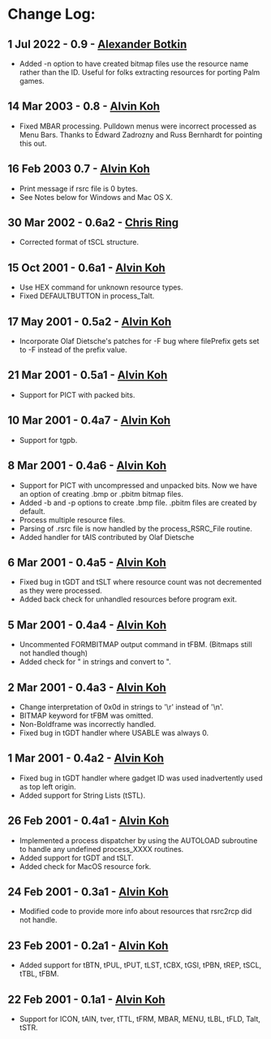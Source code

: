 # Change Log:

## 1 Jul 2022 - 0.9 - [Alexander Botkin](mailto:axb2@cornell.edu)
- Added -n option to have created bitmap files use the resource name rather than the ID. Useful for folks extracting resources for porting Palm games.

## 14 Mar 2003 - 0.8 - [Alvin Koh](mailto:alvinkoh@mac.com)
- Fixed MBAR processing. Pulldown menus were incorrect processed as Menu Bars. Thanks to Edward Zadrozny and Russ Bernhardt for pointing this out.

## 16 Feb 2003  0.7 - [Alvin Koh](mailto:alvinkoh@mac.com)
- Print message if rsrc file is 0 bytes.
- See Notes below for Windows and Mac OS X.

## 30 Mar 2002 - 0.6a2 - [Chris Ring](mailto:chris@ringthis.com)
- Corrected format of tSCL structure.

## 15 Oct 2001 - 0.6a1 - [Alvin Koh](mailto:alvinkoh@mac.com)
- Use HEX command for unknown resource types.
- Fixed DEFAULTBUTTON in process_Talt.

## 17 May 2001 - 0.5a2 - [Alvin Koh](mailto:alvinkoh@mac.com)
- Incorporate Olaf Dietsche's patches for -F bug where filePrefix gets set to -F instead of the prefix value.

## 21 Mar 2001 - 0.5a1 - [Alvin Koh](mailto:alvinkoh@mac.com)
- Support for PICT with packed bits.

## 10 Mar 2001 - 0.4a7 - [Alvin Koh](mailto:alvinkoh@mac.com)
- Support for tgpb.

## 8 Mar 2001 - 0.4a6 - [Alvin Koh](mailto:alvinkoh@mac.com)
- Support for PICT with uncompressed and unpacked bits. Now we have an option of creating .bmp or .pbitm bitmap files.
- Added -b and -p options to create .bmp file. .pbitm files are created by default.
- Process multiple resource files.
- Parsing of .rsrc file is now handled by the process_RSRC_File routine.
- Added handler for tAIS contributed by Olaf Dietsche
                        
## 6 Mar 2001 - 0.4a5 - [Alvin Koh](mailto:alvinkoh@mac.com)
- Fixed bug in tGDT and tSLT where resource count was not decremented as they were processed.
- Added back check for unhandled resources before program exit.

## 5 Mar 2001 - 0.4a4 - [Alvin Koh](mailto:alvinkoh@mac.com)
- Uncommented FORMBITMAP output command in tFBM. (Bitmaps still not handled though)
- Added check for " in strings and convert to \".

## 2 Mar 2001 - 0.4a3 - [Alvin Koh](mailto:alvinkoh@mac.com)
- Change interpretation of 0x0d in strings to '\r' instead of '\n'.
- BITMAP keyword for tFBM was omitted.
- Non-Boldframe was incorrectly handled.
- Fixed bug in tGDT handler where USABLE was always 0.

## 1 Mar 2001 - 0.4a2 - [Alvin Koh](mailto:alvinkoh@mac.com)
- Fixed bug in tGDT handler where gadget ID was used inadvertently used as top left origin.
- Added support for String Lists (tSTL).

## 26 Feb 2001 - 0.4a1 - [Alvin Koh](mailto:alvinkoh@mac.com)
- Implemented a process dispatcher by using the AUTOLOAD subroutine to handle any undefined process_XXXX routines.
- Added support for tGDT and tSLT.
- Added check for MacOS resource fork.

## 24 Feb 2001 - 0.3a1 - [Alvin Koh](mailto:alvinkoh@mac.com)
- Modified code to provide more info about resources that rsrc2rcp did not handle.

## 23 Feb 2001 - 0.2a1 - [Alvin Koh](mailto:alvinkoh@mac.com)
- Added support for tBTN, tPUL, tPUT, tLST, tCBX, tGSI, tPBN, tREP, tSCL, tTBL, tFBM.

## 22 Feb 2001 - 0.1a1 - [Alvin Koh](mailto:alvinkoh@mac.com)
- Support for ICON, tAIN, tver, tTTL, tFRM, MBAR, MENU, tLBL, tFLD, Talt, tSTR.

